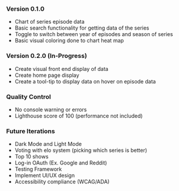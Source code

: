 ### Version 0.1.0

- Chart of series episode data
- Basic search functionality for getting data of the series
- Toggle to switch between year of episodes and season of series
- Basic visual coloring done to chart heat map

### Version 0.2.0 (In-Progress)

- Create visual front end display of data
- Create home page display
- Create a tool-tip to display data on hover on episode data

### Quality Control

- No console warning or errors
- Lighthouse score of 100 (performance not included)

### Future Iterations

- Dark Mode and Light Mode
- Voting with elo system (picking which series is better)
- Top 10 shows
- Log-in OAuth (Ex. Google and Reddit)
- Testing Framework
- Implement UI/UX design
- Accessibility compliance (WCAG/ADA)
